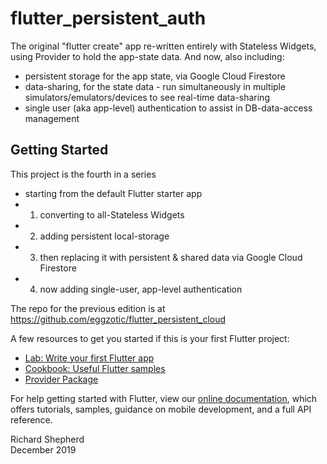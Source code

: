 # flutter_persistent_auth

The original "flutter create" app re-written entirely with Stateless Widgets, using Provider to hold the app-state data. And now, also including:
- persistent storage for the app state, via Google Cloud Firestore
- data-sharing, for the state data - run simultaneously in multiple simulators/emulators/devices to see real-time data-sharing
- single user (aka app-level) authentication to assist in DB-data-access management

## Getting Started

This project is the fourth in a series
- starting from the default Flutter starter app
- 1. converting to all-Stateless Widgets
- 2. adding persistent local-storage
- 3. then replacing it with persistent & shared data via Google Cloud Firestore
- 4. now adding single-user, app-level authentication
 
The repo for the previous edition is at https://github.com/eggzotic/flutter_persistent_cloud

A few resources to get you started if this is your first Flutter project:

- [Lab: Write your first Flutter app](https://flutter.dev/docs/get-started/codelab)
- [Cookbook: Useful Flutter samples](https://flutter.dev/docs/cookbook)
- [Provider Package](https://pub.dev/packages/provider)

For help getting started with Flutter, view our
[online documentation](https://flutter.dev/docs), which offers tutorials,
samples, guidance on mobile development, and a full API reference.

Richard Shepherd  
December 2019